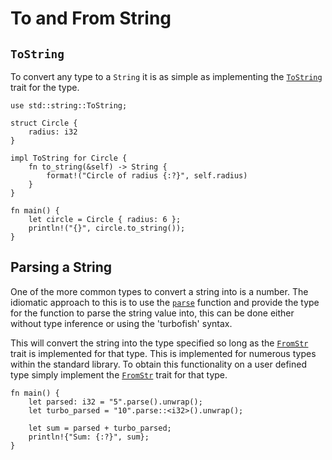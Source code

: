 # To and From String

## `ToString`

To convert any type to a `String` it is as simple as implementing the [`ToString`]
trait for the type.

```rust,editable
use std::string::ToString;

struct Circle {
    radius: i32
}

impl ToString for Circle {
    fn to_string(&self) -> String {
        format!("Circle of radius {:?}", self.radius)
    }
}

fn main() {
    let circle = Circle { radius: 6 };
    println!("{}", circle.to_string());
}
```

## Parsing a String

One of the more common types to convert a string into is a number. The idiomatic
approach to this is to use the [`parse`] function and provide the type for the
function to parse the string value into, this can be done either without type
inference or using the 'turbofish' syntax.

This will convert the string into the type specified so long as the [`FromStr`]
trait is implemented for that type. This is implemented for numerous types
within the standard library. To obtain this functionality on a user defined type
simply implement the [`FromStr`] trait for that type.

```rust,editable
fn main() {
    let parsed: i32 = "5".parse().unwrap();
    let turbo_parsed = "10".parse::<i32>().unwrap();

    let sum = parsed + turbo_parsed;
    println!{"Sum: {:?}", sum};
}
```

[`ToString`]: https://doc.rust-lang.org/std/string/trait.ToString.html
[`parse`]: https://doc.rust-lang.org/std/primitive.str.html#method.parse
[`FromStr`]: https://doc.rust-lang.org/std/str/trait.FromStr.html
